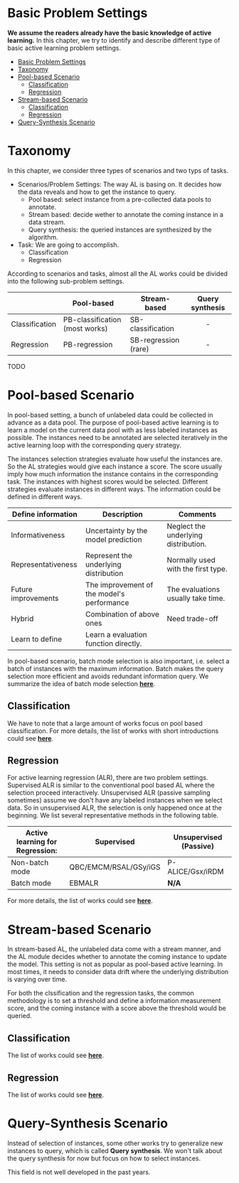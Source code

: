 # Basic Problem Settings
**We assume the readers already have the basic knowledge of active learning.**
In this chapter, we try to identify and describe different type of basic active learning problem settings.

- [Basic Problem Settings](#basic-problem-settings)
- [Taxonomy](#taxonomy)
- [Pool-based Scenario](#pool-based-scenario)
  - [Classification](#classification)
  - [Regression](#regression)
- [Stream-based Scenario](#stream-based-scenario)
  - [Classification](#classification-1)
  - [Regression](#regression-1)
- [Query-Synthesis Scenario](#query-synthesis-scenario)

# Taxonomy 

In this chapter, we consider three types of scenarios and two typs of tasks.

- Scenarios/Problem Settings:
  The way AL is basing on.
  It decides how the data reveals and how to get the instance to query.
  - Pool based: select instance from a pre-collected data pools to annotate.
  - Stream based: decide wether to annotate the coming instance in a data stream.
  - Query synthesis: the queried instances are synthesized by the algorithm.
- Task: We are going to accomplish.
  - Classification
  - Regression

According to scenarios and tasks, almost all the AL works could be divided into the following sub-problem settings.

|                | Pool-based                     | Stream-based         | Query synthesis |
| -------------- | ------------------------------ | -------------------- | :-------------: |
| Classification | PB-classification (most works) | SB-classification    |        -        |
| Regression     | PB-regression                  | SB-regression (rare) |        -        |

TODO
# Pool-based Scenario

In pool-based setting, a bunch of unlabeled data could be collected in advance as a data pool.
The purpose of pool-based active learning is to learn a model on the current data pool with as less labeled instances as possible.
The instances need to be annotated are selected iteratively in the active learning loop with the corresponding query strategy.

The instances selection strategies evaluate how useful the instances are.
So the AL strategies would give each instance a score.
The score usually imply how much information the instance contains in the corresponding task.
The instances with highest scores would be selected.
Different strategies evaluate instances in different ways.
The information could be defined in different ways.

| Define information  | Description                                | Comments                             |
| ------------------- | ------------------------------------------ | ------------------------------------ |
| Informativeness     | Uncertainty by the model prediction        | Neglect the underlying distribution. |
| Representativeness  | Represent the underlying distribution      | Normally used with the first type.   |
| Future improvements | The improvement of the model's performance | The evaluations usually take time.   |
| Hybrid              | Combination of above ones                  | Need trade-off                       |
| Learn to define     | Learn a evaluation function directly.      |                                      |

In pool-based scenario, batch mode selection is also important, i.e. select a batch of instances with the maximum information.
Batch makes the query selection more efficient and avoids redundant information query.
We summarize the idea of batch mode selection [**here**](subfields/AL_combinations.md).

## Classification

<!-- TODO: complete -->
We have to note that a large amount of works focus on pool based classification.
For more details, the list of works with short introductions could see [**here**](subfields/pb_classification.md).

## Regression

For active learning regression (ALR), there are two problem settings.
Supervised ALR is similar to the conventional pool based AL where the selection proceed interactively.
Unsupervised ALR (passive sampling sometimes) assume we don't have any labeled instances when we select data.
So in unsupervised ALR, the selection is only happened once at the beginning.
We list several representative methods in the following table.

| Active learning for Regression: | Supervised            | Unsupervised (Passive) |
| ------------------------------- | --------------------- | ---------------------- |
| Non-batch mode                  | QBC/EMCM/RSAL/GSy/iGS | P-ALICE/Gsx/iRDM       |
| Batch mode                      | EBMALR                | **N/A**                |

For more details, the list of works could see [**here**](subfields/pb_regression.md).

# Stream-based Scenario

<!-- TODO point out that the stream based doesn't need a score to compare different items. But need a criteria to decide wether to query. A threshold and a score. -->

In stream-based AL, the unlabeled data come with a stream manner, and the AL module decides whether to annotate the coming instance to update the model.
This setting is not as popular as pool-based active learning. 
In most times, it needs to consider data drift where the underlying distribution is varying over time.

For both the clssification and the regression tasks, the common methodology is to set a threshold and define a information measurement score, and the coming instance with a score above the threshold would be queried.

## Classification

The list of works could see [**here**](subfields/sb_classification.md).

## Regression

The list of works could see [**here**](subfields/sb_regression.md).

# Query-Synthesis Scenario

Instead of selection of instances, some other works try to generalize new instances to query, which is called **Query synthesis**.
We won't talk about the query synthesis for now but focus on how to select instances.

This field is not well developed in the past years.
<!-- TODO Fill this slot later. -->


